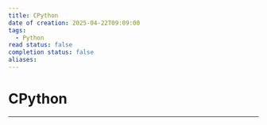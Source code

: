 ```yaml
---
title: CPython
date of creation: 2025-04-22T09:09:00
tags:
  - Python
read status: false
completion status: false
aliases:
---
```

# CPython
---
